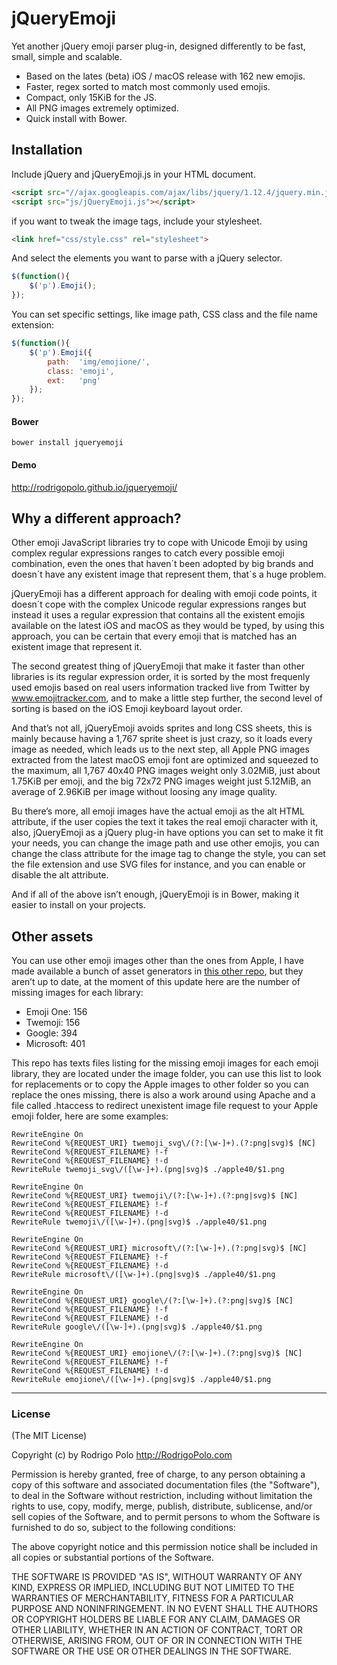 # jQueryEmoji

Yet another jQuery emoji parser plug-in, designed differently to be fast, small, simple and scalable.

* Based on the lates (beta) iOS / macOS release with 162 new emojis.
* Faster, regex sorted to match most commonly used emojis.
* Compact, only 15KiB for the JS.
* All PNG images extremely optimized.
* Quick install with Bower.

## Installation

Include jQuery and jQueryEmoji.js in your HTML document.
```html
<script src="//ajax.googleapis.com/ajax/libs/jquery/1.12.4/jquery.min.js"></script>
<script src="js/jQueryEmoji.js"></script>
```

if you want to tweak the image tags, include your stylesheet.
```html
<link href="css/style.css" rel="stylesheet">
```

And select the elements you want to parse with a jQuery selector.
```js
$(function(){
	$('p').Emoji();
});
```

You can set specific settings, like image path, CSS class and the file name extension:
```js
$(function(){
	$('p').Emoji({
		path:  'img/emojione/',
		class: 'emoji',
		ext:   'png'
	});
});
```

#### Bower
```
bower install jqueryemoji
```

#### Demo
http://rodrigopolo.github.io/jqueryemoji/

## Why a different approach?

Other emoji JavaScript libraries try to cope with Unicode Emoji by using complex regular expressions ranges to catch every possible emoji combination, even the ones that haven´t been adopted by big brands and doesn´t have any existent image that represent them, that´s a huge problem.

jQueryEmoji has a different approach for dealing with emoji code points, it doesn´t cope with the complex Unicode regular expressions ranges but instead it uses a regular expression that contains all the existent emojis available on the latest iOS and macOS as they would be typed, by using this approach, you can be certain that every emoji that is matched has an existent image that represent it.

The second greatest thing of jQueryEmoji that make it faster than other libraries is its regular expression order, it is sorted by the most frequenly used emojis based on real users information tracked live from Twitter by www.emojitracker.com, and to make a little step further, the second level of sorting is based on the iOS Emoji keyboard layout order.

And that’s not all, jQueryEmoji  avoids sprites and long CSS sheets, this is mainly because having a 1,767 sprite sheet is just crazy, so it loads every image as needed, which leads us to the next step, all Apple PNG images extracted from the latest macOS emoji font are optimized and squeezed to the maximum, all 1,767 40x40 PNG images weight only 3.02MiB, just about 1.75KiB per emoji, and the big 72x72 PNG images weight just 5.12MiB, an average of 2.96KiB per image without loosing any image quality.  

Bu there’s more, all emoji images have the actual emoji as the alt HTML attribute, if the user copies the text it takes the real emoji character with it, also, jQueryEmoji as a jQuery plug-in have options you can set to make it fit your needs, you can change the image path and use other emojis, you can change the class attribute for the image tag to change the style, you can set the file extension and use SVG files for instance, and you can enable or disable the alt attribute. 

And if all of the above isn’t enough, jQueryEmoji is in Bower, making it easier to install on your projects.

## Other assets

You can use other emoji images other than the ones from Apple, I have made available a bunch of asset generators in [this other repo](https://github.com/rodrigopolo/emoji-assets), but they aren’t up to date, at the moment of this update here are the number of missing images for each library:

* Emoji One: 156
* Twemoji: 156
* Google: 394
* Microsoft: 401

This repo has texts files listing for the missing emoji images for each emoji library, they are located under the image folder, you can use this list to look for replacements or to copy the Apple images to other folder so you can replace the ones missing, there is also a work around using Apache and a file called .htaccess to redirect unexistent image file request to your Apple emoji folder, here are some examples:

```
RewriteEngine On
RewriteCond %{REQUEST_URI} twemoji_svg\/(?:[\w-]+).(?:png|svg)$ [NC]
RewriteCond %{REQUEST_FILENAME} !-f
RewriteCond %{REQUEST_FILENAME} !-d
RewriteRule twemoji_svg\/([\w-]+).(png|svg)$ ./apple40/$1.png
```

```
RewriteEngine On
RewriteCond %{REQUEST_URI} twemoji\/(?:[\w-]+).(?:png|svg)$ [NC]
RewriteCond %{REQUEST_FILENAME} !-f
RewriteCond %{REQUEST_FILENAME} !-d
RewriteRule twemoji\/([\w-]+).(png|svg)$ ./apple40/$1.png
```

```
RewriteEngine On
RewriteCond %{REQUEST_URI} microsoft\/(?:[\w-]+).(?:png|svg)$ [NC]
RewriteCond %{REQUEST_FILENAME} !-f
RewriteCond %{REQUEST_FILENAME} !-d
RewriteRule microsoft\/([\w-]+).(png|svg)$ ./apple40/$1.png
```

```
RewriteEngine On
RewriteCond %{REQUEST_URI} google\/(?:[\w-]+).(?:png|svg)$ [NC]
RewriteCond %{REQUEST_FILENAME} !-f
RewriteCond %{REQUEST_FILENAME} !-d
RewriteRule google\/([\w-]+).(png|svg)$ ./apple40/$1.png
```

```
RewriteEngine On
RewriteCond %{REQUEST_URI} emojione\/(?:[\w-]+).(?:png|svg)$ [NC]
RewriteCond %{REQUEST_FILENAME} !-f
RewriteCond %{REQUEST_FILENAME} !-d
RewriteRule emojione\/([\w-]+).(png|svg)$ ./apple40/$1.png
```


-------

### License

(The MIT License)

Copyright (c) by Rodrigo Polo http://RodrigoPolo.com

Permission is hereby granted, free of charge, to any person obtaining a copy
of this software and associated documentation files (the "Software"), to deal
in the Software without restriction, including without limitation the rights
to use, copy, modify, merge, publish, distribute, sublicense, and/or sell
copies of the Software, and to permit persons to whom the Software is
furnished to do so, subject to the following conditions:

The above copyright notice and this permission notice shall be included in
all copies or substantial portions of the Software.

THE SOFTWARE IS PROVIDED "AS IS", WITHOUT WARRANTY OF ANY KIND, EXPRESS OR
IMPLIED, INCLUDING BUT NOT LIMITED TO THE WARRANTIES OF MERCHANTABILITY,
FITNESS FOR A PARTICULAR PURPOSE AND NONINFRINGEMENT. IN NO EVENT SHALL THE
AUTHORS OR COPYRIGHT HOLDERS BE LIABLE FOR ANY CLAIM, DAMAGES OR OTHER
LIABILITY, WHETHER IN AN ACTION OF CONTRACT, TORT OR OTHERWISE, ARISING FROM,
OUT OF OR IN CONNECTION WITH THE SOFTWARE OR THE USE OR OTHER DEALINGS IN
THE SOFTWARE.